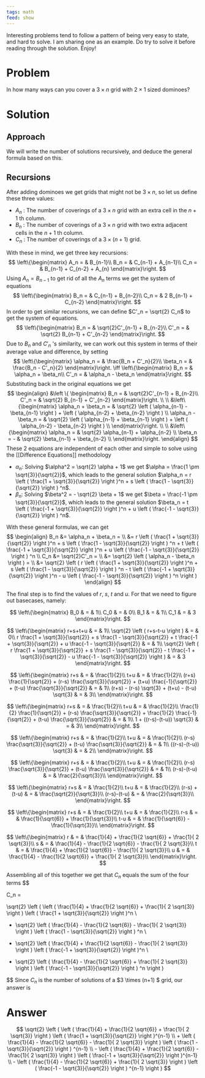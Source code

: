 ```yaml
---
tags: math
feed: show
---
```


Interesting problems tend to follow a pattern of being very easy to state, and hard to solve. I am sharing one as an example. Do try to solve it before reading through the solution. Enjoy!

# Problem
In how many ways can you cover a $3 \times n$ grid with $2 \times 1$ sized dominoes?

# Solution

## Approach
We will write the number of solutions recursively, and deduce the general formula based on this.

## Recursions
After adding dominoes we get grids that might not be $3 \times n$, so let us define these three values:
- $A_n$ : The number of coverings of a $3 \times n$ grid with an extra cell in the $n+1$ th column.
- $B_n$ : The number of coverings of a $3 \times n$ grid with two extra adjacent cells in the $n+1$ th column.
- $C_n$ : The number of coverings of a $3 \times (n+1)$ grid.

With these in mind, we get three key recursions:
$$
\left\{\begin{matrix}
A_n = & B_{n-1}\\
B_n = & C_{n-1} + A_{n-1}\\
C_n = & B_{n-1} + C_{n-2} + A_{n}
\end{matrix}\right.
$$
Using $A_n = B_{n-1}$ to get rid of all the $A_n$ terms we get the system of equations
$$
\left\{\begin{matrix}
B_n = & C_{n-1} + B_{n-2}\\
C_n = & 2 B_{n-1} + C_{n-2}
\end{matrix}\right.
$$
In order to get similar recursions, we can define $C'_n = \sqrt{2} C_n$ to get the system of equations.
$$
\left\{\begin{matrix}
B_n = & \sqrt{2}C'_{n-1} + B_{n-2}\\
C'_n = & \sqrt{2} B_{n-1} + C'_{n-2}
\end{matrix}\right.
$$
Due to $B_n$ and $C'_n$ 's similarity, we can work out this system in terms of their average value and difference, by setting
$$
\left\{\begin{matrix}
\alpha_n = & \frac{B_n + C'_n}{2}\\
\beta_n = & \frac{B_n - C'_n}{2}
\end{matrix}\right.
\iff
\left\{\begin{matrix}
B_n = & \alpha_n + \beta_n\\
C'_n = & \alpha_n - \beta_n
\end{matrix}\right.
$$
Substituting back in the original equations we get
$$
\begin{align}
&\left \{ \begin{matrix}
B_n = & \sqrt{2}C'_{n-1} + B_{n-2}\\
C'_n = & \sqrt{2} B_{n-1} + C'_{n-2}
\end{matrix}\right. \\ \\
&\left\{\begin{matrix}
\alpha_n + \beta_n = & \sqrt{2} \left ( \alpha_{n-1} - \beta_{n-1} \right ) + \left ( \alpha_{n-2} + \beta_{n-2} \right ) \\
\alpha_n - \beta_n = & \sqrt{2} \left ( \alpha_{n-1} + \beta_{n-1} \right ) + \left ( \alpha_{n-2} - \beta_{n-2} \right ) \\
\end{matrix}\right. \\ \\
&\left\{\begin{matrix}
\alpha_n = & \sqrt{2} \alpha_{n-1} + \alpha_{n-2} \\
\beta_n = - & \sqrt{2} \beta_{n-1} + \beta_{n-2} \\
\end{matrix}\right.
\end{align}
$$
These 2 equations are independent of each other and simple to solve using the [[Difference Equations]] methodology

- $\alpha_n$: Solving $\alpha^2 = \sqrt{2} \alpha + 1$ we get $\alpha = \frac{1 \pm \sqrt{3}}{\sqrt{2}}$, which leads to the general solution $\alpha_n = r \left ( \frac{1 + \sqrt{3}}{\sqrt{2}} \right )^n + s \left ( \frac{1 - \sqrt{3}}{\sqrt{2}} \right ) ^n$.
- $\beta_n$: Solving $\beta^2 = - \sqrt{2} \beta + 1$ we get $\beta = \frac{-1 \pm \sqrt{3}}{\sqrt{2}}$, which leads to the general solution $\beta_n = t \left ( \frac{-1 + \sqrt{3}}{\sqrt{2}} \right )^n + u \left ( \frac{-1 - \sqrt{3}}{\sqrt{2}} \right ) ^n$.

With these general formulas, we can get
$$
\begin{align}
B_n &= \alpha_n + \beta_n = \\
&= r \left ( \frac{1 + \sqrt{3}}{\sqrt{2}} \right )^n + s \left ( \frac{1 - \sqrt{3}}{\sqrt{2}} \right ) ^n + t \left ( \frac{-1 + \sqrt{3}}{\sqrt{2}} \right )^n + u \left ( \frac{-1 - \sqrt{3}}{\sqrt{2}} \right ) ^n
\\
C_n &= \sqrt{2}C'_n = \\
&= \sqrt{2} \left ( \alpha_n - \beta_n \right ) = \\
&= \sqrt{2} \left ( r \left ( \frac{1 + \sqrt{3}}{\sqrt{2}} \right )^n + s \left ( \frac{1 - \sqrt{3}}{\sqrt{2}} \right ) ^n - t \left ( \frac{-1 + \sqrt{3}}{\sqrt{2}} \right )^n - u \left ( \frac{-1 - \sqrt{3}}{\sqrt{2}} \right ) ^n \right )
\end{align}
$$

The final step is to find the values of $r$, $s$, $t$ and $u$. For that we need to figure out basecases, namely:


$$
\left\{\begin{matrix}
B_0 & = & 1\\
C_0 & = & 0\\
B_1 & = & 1\\
C_1 & = & 3
\end{matrix}\right.
$$

$$
\left\{\begin{matrix}
r+s+t+u & = & 1\\
\sqrt{2} \left ( r+s-t-u \right ) & = & 0\\
r \frac{1 + \sqrt{3}}{\sqrt{2}} + s \frac{1 - \sqrt{3}}{\sqrt{2}} + t \frac{-1 + \sqrt{3}}{\sqrt{2}} + u \frac{-1 - \sqrt{3}}{\sqrt{2}} & = & 1\\
\sqrt{2} \left ( r \frac{1 + \sqrt{3}}{\sqrt{2}} + s \frac{1 - \sqrt{3}}{\sqrt{2}} - t \frac{-1 + \sqrt{3}}{\sqrt{2}} - u \frac{-1 - \sqrt{3}}{\sqrt{2}} \right ) & = & 3
\end{matrix}\right.
$$

$$
\left\{\begin{matrix}
r+s & = & \frac{1}{2}\\
t+u & = & \frac{1}{2}\\
(r+s) \frac{1}{\sqrt{2}} + (r-s) \frac{\sqrt{3}}{\sqrt{2}} + (t+u) \frac{-1}{\sqrt{2}} + (t-u) \frac{\sqrt{3}}{\sqrt{2}} & = & 1\\
(r+s) - (r-s) \sqrt{3} + (t+u) - (t-u) \sqrt{3} & = & 3\\
\end{matrix}\right.
$$

$$
\left\{\begin{matrix}
r+s & = & \frac{1}{2}\\
t+u & = & \frac{1}{2}\\
\frac{1}{2} \frac{1}{\sqrt{2}} + (r-s) \frac{\sqrt{3}}{\sqrt{2}} + \frac{1}{2} \frac{-1}{\sqrt{2}} + (t-u) \frac{\sqrt{3}}{\sqrt{2}} & = & 1\\
1 + ((r-s)-(t-u)) \sqrt{3} & = & 3\\
\end{matrix}\right.
$$

$$
\left\{\begin{matrix}
r+s & = & \frac{1}{2}\\
t+u & = & \frac{1}{2}\\
(r-s) \frac{\sqrt{3}}{\sqrt{2}} + (t-u) \frac{\sqrt{3}}{\sqrt{2}} & = & 1\\
((r-s)-(t-u)) \sqrt{3} & = & 2\\
\end{matrix}\right.
$$

$$
\left\{\begin{matrix}
r+s & = & \frac{1}{2}\\
t+u & = & \frac{1}{2}\\
(r-s) \frac{\sqrt{3}}{\sqrt{2}} + (t-u) \frac{\sqrt{3}}{\sqrt{2}} & = & 1\\
(r-s)-(t-u) & = & \frac{2}{\sqrt{3}}\\
\end{matrix}\right.
$$

$$
\left\{\begin{matrix}
r+s & = & \frac{1}{2}\\
t+u & = & \frac{1}{2}\\
(r-s) + (t-u) & = & \frac{\sqrt{2}}{\sqrt{3}}\\
(r-s)-(t-u) & = & \frac{2}{\sqrt{3}}\\
\end{matrix}\right.
$$

$$
\left\{\begin{matrix}
r+s & = & \frac{1}{2}\\
t+u & = & \frac{1}{2}\\
r-s & = & \frac{1}{\sqrt{6}} + \frac{1}{\sqrt{3}}\\
t-u & = & \frac{1}{\sqrt{6}} - \frac{1}{\sqrt{3}}\\
\end{matrix}\right.
$$

$$
\left\{\begin{matrix}
r & = & \frac{1}{4} + \frac{1}{2 \sqrt{6}} + \frac{1}{ 2 \sqrt{3}}\\
s & = & \frac{1}{4} - \frac{1}{2 \sqrt{6}} - \frac{1}{ 2 \sqrt{3}}\\
t & = & \frac{1}{4} + \frac{1}{2 \sqrt{6}} - \frac{1}{ 2 \sqrt{3}}\\
u & = & \frac{1}{4} - \frac{1}{2 \sqrt{6}} + \frac{1}{ 2 \sqrt{3}}\\
\end{matrix}\right.
$$

Assembling all of this together we get that $C_n$ equals the sum of the four terms
$$

C_n =

\sqrt{2} \left ( \left ( \frac{1}{4} + \frac{1}{2 \sqrt{6}} + \frac{1}{ 2 \sqrt{3}} \right ) \left ( \frac{1 + \sqrt{3}}{\sqrt{2}} \right )^n \\

+ \sqrt{2} \left ( \frac{1}{4} - \frac{1}{2 \sqrt{6}} - \frac{1}{ 2 \sqrt{3}} \right ) \left ( \frac{1 - \sqrt{3}}{\sqrt{2}} \right ) ^n \\

- \sqrt{2} \left ( \frac{1}{4} + \frac{1}{2 \sqrt{6}} - \frac{1}{ 2 \sqrt{3}} \right ) \left ( \frac{-1 + \sqrt{3}}{\sqrt{2}} \right )^n \\

- \sqrt{2} \left ( \frac{1}{4} - \frac{1}{2 \sqrt{6}} + \frac{1}{ 2 \sqrt{3}} \right ) \left ( \frac{-1 - \sqrt{3}}{\sqrt{2}} \right ) ^n \right )

$$
Since $C_n$ is the number of solutions of a $3 \times (n+1) $ grid, our answer is

# Answer
$$ \sqrt{2} \left ( \left ( \frac{1}{4} + \frac{1}{2 \sqrt{6}} + \frac{1}{ 2 \sqrt{3}} \right ) \left ( \frac{1 + \sqrt{3}}{\sqrt{2}} \right )^{n-1} \\ + \left ( \frac{1}{4} - \frac{1}{2 \sqrt{6}} - \frac{1}{ 2 \sqrt{3}} \right ) \left ( \frac{1 - \sqrt{3}}{\sqrt{2}} \right ) ^{n-1} \\ - \left ( \frac{1}{4} + \frac{1}{2 \sqrt{6}} - \frac{1}{ 2 \sqrt{3}} \right ) \left ( \frac{-1 + \sqrt{3}}{\sqrt{2}} \right )^{n-1} \\ - \left ( \frac{1}{4} - \frac{1}{2 \sqrt{6}} + \frac{1}{ 2 \sqrt{3}} \right ) \left ( \frac{-1 - \sqrt{3}}{\sqrt{2}} \right ) ^{n-1} \right ) $$